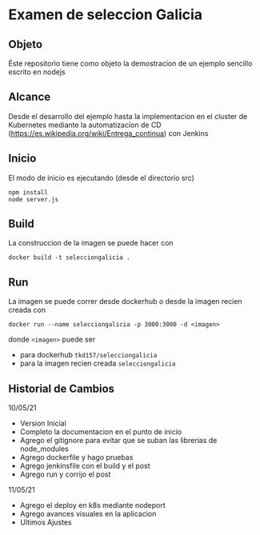 # Examen de seleccion Galicia
## Objeto
Éste repositorio tiene como objeto la demostracion de un ejemplo sencillo escrito en nodejs
## Alcance
Desde el desarrollo del ejemplo hasta la implementacion en el cluster de Kubernetes mediante la automatizacion de CD (https://es.wikipedia.org/wiki/Entrega_continua) con Jenkins
## Inicio
El modo de inicio es ejecutando (desde el directorio src)
```
npm install
node server.js
```
## Build
La construccion de la imagen se puede hacer con
```
docker build -t selecciongalicia .
```
## Run
La imagen se puede correr desde dockerhub o desde la imagen recien creada con
```
docker run --name selecciongalicia -p 3000:3000 -d <imagen>
```
donde ``<imagen>`` puede ser
- para dockerhub ```tkd157/selecciongalicia```
- para la imagen recien creada ```selecciongalicia```
## Historial de Cambios
10/05/21 
- Version Inicial 
- Completo la documentacion en el punto de inicio
- Agrego el gitignore para evitar que se suban las librerias de node_modules
- Agrego dockerfile y hago pruebas
- Agrego jenkinsfile con el build y el post
- Agrego run y corrijo el post

11/05/21
- Agrego el deploy en k8s mediante nodeport
- Agrego avances visuales en la aplicacion 
- Ultimos Ajustes
